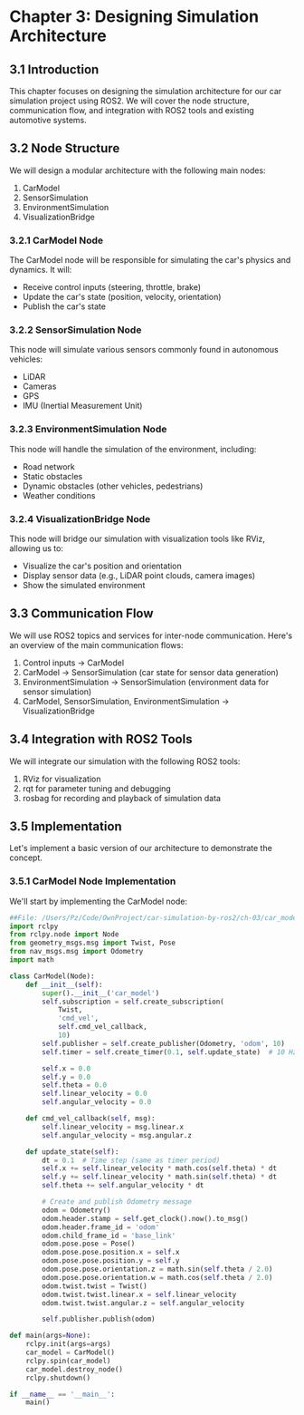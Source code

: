 # Chapter 3: Designing Simulation Architecture

## 3.1 Introduction

This chapter focuses on designing the simulation architecture for our car simulation project using ROS2. We will cover the node structure, communication flow, and integration with ROS2 tools and existing automotive systems.

## 3.2 Node Structure

We will design a modular architecture with the following main nodes:

1. CarModel
2. SensorSimulation
3. EnvironmentSimulation
4. VisualizationBridge

### 3.2.1 CarModel Node

The CarModel node will be responsible for simulating the car's physics and dynamics. It will:
- Receive control inputs (steering, throttle, brake)
- Update the car's state (position, velocity, orientation)
- Publish the car's state

### 3.2.2 SensorSimulation Node

This node will simulate various sensors commonly found in autonomous vehicles:
- LiDAR
- Cameras
- GPS
- IMU (Inertial Measurement Unit)

### 3.2.3 EnvironmentSimulation Node

This node will handle the simulation of the environment, including:
- Road network
- Static obstacles
- Dynamic obstacles (other vehicles, pedestrians)
- Weather conditions

### 3.2.4 VisualizationBridge Node

This node will bridge our simulation with visualization tools like RViz, allowing us to:
- Visualize the car's position and orientation
- Display sensor data (e.g., LiDAR point clouds, camera images)
- Show the simulated environment

## 3.3 Communication Flow

We will use ROS2 topics and services for inter-node communication. Here's an overview of the main communication flows:

1. Control inputs -> CarModel
2. CarModel -> SensorSimulation (car state for sensor data generation)
3. EnvironmentSimulation -> SensorSimulation (environment data for sensor simulation)
4. CarModel, SensorSimulation, EnvironmentSimulation -> VisualizationBridge

## 3.4 Integration with ROS2 Tools

We will integrate our simulation with the following ROS2 tools:

1. RViz for visualization
2. rqt for parameter tuning and debugging
3. rosbag for recording and playback of simulation data

## 3.5 Implementation

Let's implement a basic version of our architecture to demonstrate the concept.

### 3.5.1 CarModel Node Implementation

We'll start by implementing the CarModel node:

```python
##File: /Users/Pz/Code/OwnProject/car-simulation-by-ros2/ch-03/car_model_node.py
import rclpy
from rclpy.node import Node
from geometry_msgs.msg import Twist, Pose
from nav_msgs.msg import Odometry
import math

class CarModel(Node):
    def __init__(self):
        super().__init__('car_model')
        self.subscription = self.create_subscription(
            Twist,
            'cmd_vel',
            self.cmd_vel_callback,
            10)
        self.publisher = self.create_publisher(Odometry, 'odom', 10)
        self.timer = self.create_timer(0.1, self.update_state)  # 10 Hz update rate

        self.x = 0.0
        self.y = 0.0
        self.theta = 0.0
        self.linear_velocity = 0.0
        self.angular_velocity = 0.0

    def cmd_vel_callback(self, msg):
        self.linear_velocity = msg.linear.x
        self.angular_velocity = msg.angular.z

    def update_state(self):
        dt = 0.1  # Time step (same as timer period)
        self.x += self.linear_velocity * math.cos(self.theta) * dt
        self.y += self.linear_velocity * math.sin(self.theta) * dt
        self.theta += self.angular_velocity * dt

        # Create and publish Odometry message
        odom = Odometry()
        odom.header.stamp = self.get_clock().now().to_msg()
        odom.header.frame_id = 'odom'
        odom.child_frame_id = 'base_link'
        odom.pose.pose = Pose()
        odom.pose.pose.position.x = self.x
        odom.pose.pose.position.y = self.y
        odom.pose.pose.orientation.z = math.sin(self.theta / 2.0)
        odom.pose.pose.orientation.w = math.cos(self.theta / 2.0)
        odom.twist.twist = Twist()
        odom.twist.twist.linear.x = self.linear_velocity
        odom.twist.twist.angular.z = self.angular_velocity

        self.publisher.publish(odom)

def main(args=None):
    rclpy.init(args=args)
    car_model = CarModel()
    rclpy.spin(car_model)
    car_model.destroy_node()
    rclpy.shutdown()

if __name__ == '__main__':
    main()